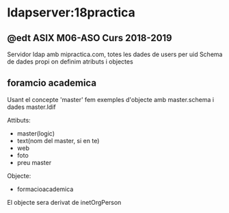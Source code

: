 # ldapserver:18practica

## @edt ASIX M06-ASO Curs 2018-2019

Servidor ldap amb mipractica.com, totes les dades de users per uid
Schema de dades propi on definim atributs i objectes

## foramcio academica

Usant el concepte 'master' fem exemples d'objecte amb
master.schema i dades master.ldif

Attibuts:

 * master(logic)
 * text(nom del master, si en te)
 * web
 * foto
 * preu master

Objecte:

 * formacioacademica

El objecte sera derivat de inetOrgPerson

